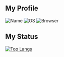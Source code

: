 ## My Profile
![Name](https://img.shields.io/badge/Name-Hamare-BE1E3E?style=flat)
![OS](https://img.shields.io/badge/OS-Windows-0078D7?style=flat)
![Browser](https://img.shields.io/badge/Browser-Firefox-20123A?style=flat)

## My Status
[![Top Langs](https://github-readme-stats.vercel.app/api/top-langs/?username=hamare1207&layout=compact)](https://github.com/anuraghazra/github-readme-stats)
